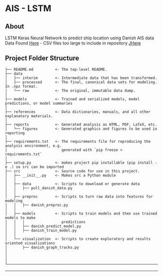 # AIS - LSTM

About
------------
LSTM Keras Neural Network to predict ship location using Danish AIS data  
Data Found [Here](ftp://ftp.ais.dk/ais_data/) - CSV files too large to include in repository 
<a href="ftp://ftp.ais.dk/ais_data/">JHere</a>

Project Folder Structure
------------

    ├── README.md          <- The top-level README.
    ├── data
    │   ├── interim        <- Intermediate data that has been transformed.
    │   ├── processed      <- The final, canonical data sets for modeling. In .npz format.
    │   └── raw            <- The original, immutable data dump.
    │
    ├── models             <- Trained and serialized models, model predictions, or model summaries
    │
    ├── references         <- Data dictionaries, manuals, and all other explanatory materials.
    │
    ├── reports            <- Generated analysis as HTML, PDF, LaTeX, etc.
    │   └── figures        <- Generated graphics and figures to be used in reporting
    │
    ├── requirements.txt   <- The requirements file for reproducing the analysis environment, e.g.
    │                         generated with `pip freeze > requirements.txt`
    │
    ├── setup.py           <- makes project pip installable (pip install -e .) so src can be imported
    ├── src                <- Source code for use in this project.
    │   ├── __init__.py    <- Makes src a Python module
    │   │
    │   ├── data           <- Scripts to download or generate data
    │   │   ├── pull_danish_data.py
    │   │
    │   ├── preproc		   <- Scripts to turn raw data into features for modeling
    │   │   ├── danish_preproc.py
    │   │
    │   ├── models         <- Scripts to train models and then use trained models to make
    │   │   │                 predictions
    │   │   ├── danish_predict_model.py
    │   │   ├── danish_train_model.py
    │   │
    │   └── visualization  <- Scripts to create exploratory and results oriented visualizations
    │       ├── danish_graph_tracks.py
    │
	│
	│
	└────────────────────────────────────────────────────────────────────────────────────────────────────
--------
